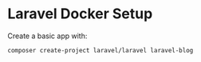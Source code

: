 # Laravel Docker Setup
Create a basic app with:

    composer create-project laravel/laravel laravel-blog
